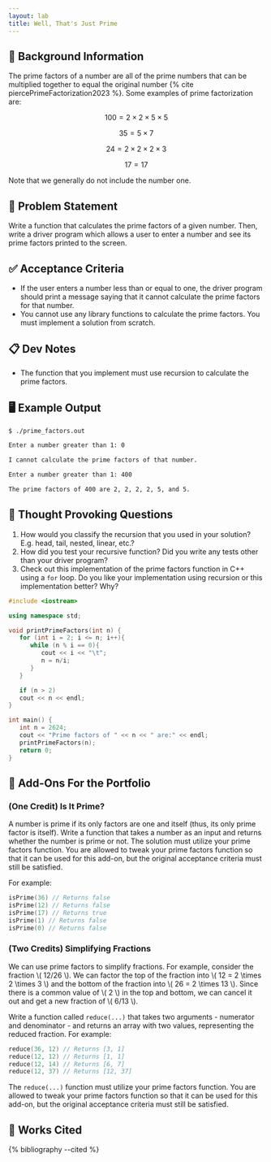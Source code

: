 ```yaml
---
layout: lab
title: Well, That's Just Prime
---
```


## 🔖 Background Information

The prime factors of a number are all of the prime numbers that can be multiplied together to equal the original number {% cite piercePrimeFactorization2023 %}. Some examples of prime factorization are:

$$
100 = 2 \times 2 \times 5 \times 5
$$

$$
35 = 5 \times 7
$$

$$
24 = 2 \times 2 \times 2 \times 3
$$

$$
17 = 17
$$

Note that we generally do not include the number one.

## 🎯 Problem Statement

Write a function that calculates the prime factors of a given number. Then, write a driver program which allows a user to enter a number and see its prime factors printed to the screen.

## ✅ Acceptance Criteria

* If the user enters a number less than or equal to one, the driver program should print a message saying that it cannot calculate the prime factors for that number.
* You cannot use any library functions to calculate the prime factors. You must implement a solution from scratch.

## 📋 Dev Notes

* The function that you implement must use recursion to calculate the prime factors.

## 🖥️ Example Output

```bash
$ ./prime_factors.out

Enter a number greater than 1: 0

I cannot calculate the prime factors of that number.

Enter a number greater than 1: 400

The prime factors of 400 are 2, 2, 2, 2, 5, and 5.
```

## 📝 Thought Provoking Questions

1. How would you classify the recursion that you used in your solution? E.g. head, tail, nested, linear, etc.?
2. How did you test your recursive function? Did you write any tests other than your driver program?
3. Check out this implementation of the prime factors function in C++ using a `for` loop. Do you like your implementation using recursion or this implementation better? Why?

```cpp
#include <iostream>

using namespace std;

void printPrimeFactors(int n) {
   for (int i = 2; i <= n; i++){
      while (n % i == 0){
         cout << i << "\t";
         n = n/i;
      }
   }

   if (n > 2)
   cout << n << endl;
}

int main() {
   int n = 2624;
   cout << "Prime factors of " << n << " are:" << endl;
   printPrimeFactors(n);
   return 0;
}
```

## 💼 Add-Ons For the Portfolio

### (One Credit) Is It Prime?

A number is prime if its only factors are one and itself (thus, its only prime factor is itself). Write a function that takes a number as an input and returns whether the number is prime or not. The solution must utilize your prime factors function. You are allowed to tweak your prime factors function so that it can be used for this add-on, but the original acceptance criteria must still be satisfied.

For example:

```cpp
isPrime(36) // Returns false
isPrime(12) // Returns false
isPrime(17) // Returns true
isPrime(1) // Returns false
isPrime(0) // Returns false
```

### (Two Credits) Simplifying Fractions

We can use prime factors to simplify fractions. For example, consider the fraction \\( 12/26 \\). We can factor the top of the fraction into \\( 12 = 2 \times 2 \times 3 \\) and the bottom of the fraction into \\( 26 = 2 \times 13 \\). Since there is a common value of \\( 2 \\) in the top and bottom, we can cancel it out and get a new fraction of \\( 6/13 \\).

Write a function called `reduce(...)` that takes two arguments - numerator and denominator - and returns an array with two values, representing the reduced fraction. For example:

```cpp
reduce(36, 12) // Returns [3, 1]
reduce(12, 12) // Returns [1, 1]
reduce(12, 14) // Returns [6, 7]
reduce(12, 37) // Returns [12, 37]
```

The `reduce(...)` function must utilize your prime factors function. You are allowed to tweak your prime factors function so that it can be used for this add-on, but the original acceptance criteria must still be satisfied.

## 📘 Works Cited

{% bibliography --cited %}
